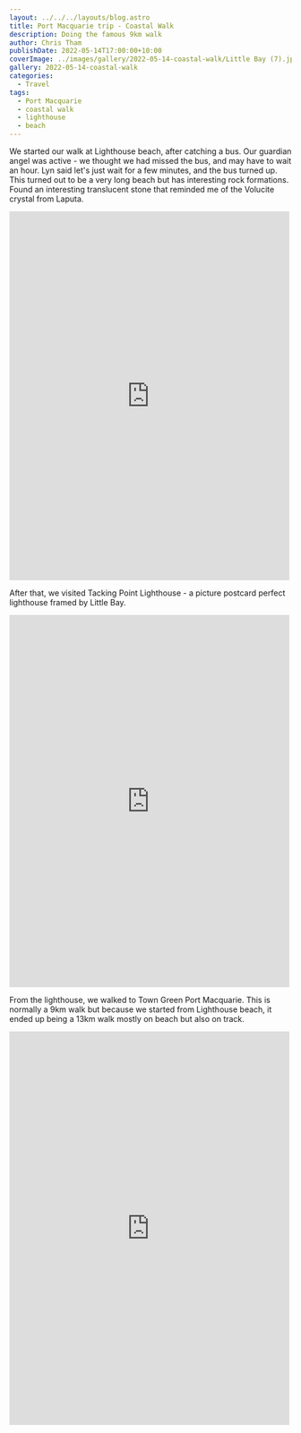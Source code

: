 ```yaml
---
layout: ../../../layouts/blog.astro
title: Port Macquarie trip - Coastal Walk
description: Doing the famous 9km walk
author: Chris Tham
publishDate: 2022-05-14T17:00:00+10:00
coverImage: ../images/gallery/2022-05-14-coastal-walk/Little Bay (7).jpeg
gallery: 2022-05-14-coastal-walk
categories:
  - Travel
tags:
  - Port Macquarie
  - coastal walk
  - lighthouse
  - beach
---
```


We started our walk at Lighthouse beach, after catching a bus. Our guardian angel was active - we thought we had missed the bus, and may have to wait an hour. Lyn said let's just wait for a few minutes, and the bus turned up. This turned out to be a very long beach but has interesting rock formations. Found an interesting translucent stone that reminded me of the Volucite crystal from Laputa.

<iframe src="https://www.facebook.com/plugins/post.php?href=https%3A%2F%2Fwww.facebook.com%2Fchris1.tham%2Fposts%2Fpfbid02311ujijbByn2NxUbpJK3HDqDf1Lir1is1DcQggyoMYtp1EChAYAQCRCZaBnA5A3Hl&show_text=true&width=500" width="500" height="659" style="border:none;overflow:hidden" scrolling="no" frameborder="0" allowfullscreen="true" allow="autoplay; clipboard-write; encrypted-media; picture-in-picture; web-share"></iframe>

After that, we visited Tacking Point Lighthouse - a picture postcard perfect lighthouse framed by Little Bay.

<iframe src="https://www.facebook.com/plugins/post.php?href=https%3A%2F%2Fwww.facebook.com%2Fchris1.tham%2Fposts%2Fpfbid02TayMaifo575ieQLYsrzmfwVhAmY8WxxozNKjJ3GmWv4T89HqaxQPNnqv6TKsCy3Cl&show_text=true&width=500" width="500" height="665" style="border:none;overflow:hidden" scrolling="no" frameborder="0" allowfullscreen="true" allow="autoplay; clipboard-write; encrypted-media; picture-in-picture; web-share"></iframe>

From the lighthouse, we walked to Town Green Port Macquarie. This is normally a 9km walk but because we started from Lighthouse beach, it ended up being a 13km walk mostly on beach but also on track.

<iframe src="https://www.facebook.com/plugins/post.php?href=https%3A%2F%2Fwww.facebook.com%2Fchris1.tham%2Fposts%2Fpfbid0BsqJK5pF7ZRm7cfu929FQ37MJ6e9rVXKk2sopgBtvAw9V3DW3nKrVSyVU2AcpK9ol&show_text=true&width=500" width="500" height="703" style="border:none;overflow:hidden" scrolling="no" frameborder="0" allowfullscreen="true" allow="autoplay; clipboard-write; encrypted-media; picture-in-picture; web-share"></iframe>
